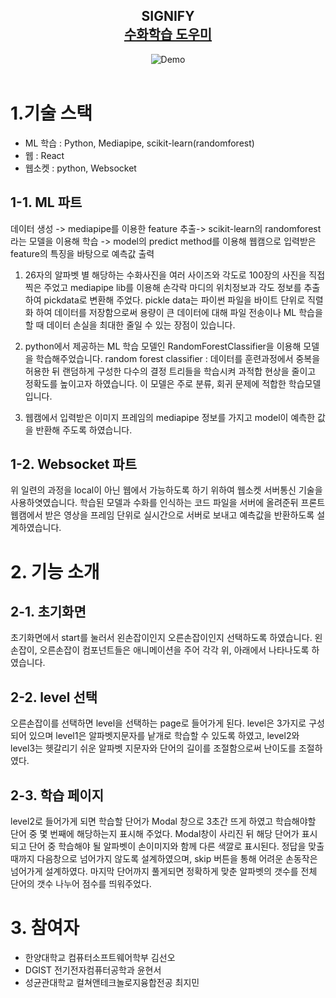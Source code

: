<h2 align="center">
  SIGNIFY<br/>
  <a href="https://soumyajit.vercel.app/" target="_blank">수화학습 도우미</a>
</h2>
<div align="center">
  <img alt="Demo" src="./Images/readme-img1.png" />
</div>

<br/>


# 1.기술 스택
- ML 학습 : Python, Mediapipe, scikit-learn(randomforest)
- 웹 : React
- 웹소켓 : python, Websocket


## 1-1. ML 파트
데이터 생성 -> mediapipe를 이용한 feature 추출-> scikit-learn의 randomforest라는 모델을 이용해 학습 ->  model의 predict method를 이용해 웹캠으로 입력받은 feature의 특징을 바탕으로 예측값 출력

1. 26자의 알파벳 별 해당하는 수화사진을 여러 사이즈와 각도로 100장의 사진을 직접 찍은 주었고 mediapipe lib를 이용해 손각락 마디의 위치정보과 각도 정보를 추출하여 pickdata로 변환해 주었다. pickle data는 파이썬 파일을 바이트 단위로 직렬화 하여 데이터를 저장함으로써 용량이 큰 데이터에 대해 파일 전송이나 ML 학습을 할 때 데이터 손실을 최대한 줄일 수 있는 장점이 있습니다.

2. python에서 제공하는 ML 학습 모델인 RandomForestClassifier을 이용해 모델을 학습해주었습니다.
random forest classifier : 데이터를 훈련과정에서 중복을 허용한 뒤 랜덤하게 구성한 다수의 결정 트리들을 학습시켜 과적합 현상을 줄이고 정확도를 높이고자 하였습니다. 이 모델은 주로 분류, 회귀 문제에 적합한 학습모델입니다.
3. 웹캠에서 입력받은 이미지 프레임의 mediapipe 정보를 가지고 model이 예측한 값을 반환해 주도록 하였습니다. 


## 1-2. Websocket 파트
위 일련의 과정을 local이 아닌 웹에서 가능하도록 하기 위하여 웹소켓 서버통신 기술을 사용하엿였습니다. 학습된 모델과 수화를 인식하는 코드 파일을 서버에 올려준뒤 프론트 웹캠에서 받은 영상을 프레임 단위로 실시간으로 서버로 보내고 예측값을 반환하도록 설계하였습니다.

# 2. 기능 소개
## 2-1. 초기화면
초기화면에서 start를 눌러서 왼손잡이인지 오른손잡이인지 선택하도록 하였습니다. 왼손잡이, 오른손잡이 컴포넌트들은 애니메이션을 주어 각각 위, 아래에서 나타나도록 하였습니다.

## 2-2. level 선택
오른손잡이를 선택하면 level을 선택하는 page로 들어가게 된다. level은 3가지로 구성되어 있으며 level1은 알파벳지문자를 낱개로 학습할 수 있도록 하였고, level2와 level3는 헷갈리기 쉬운 알파벳 지문자와 단어의 길이를 조절함으로써 난이도를 조절하였다.

## 2-3. 학습 페이지
level2로 들어가게 되면 학습할 단어가 Modal 창으로 3초간 뜨게 하였고 학습해야할 단어 중 몇 번째에 해당하는지 표시해 주었다. Modal창이 사리진 뒤 해당 단어가 표시되고 단어 중 학습해야 될 알파벳이 손이미지와 함께 다른 색깔로 표시된다. 정답을 맞출때까지 다음창으로 넘어가지 않도록 설계하였으며, skip 버튼을 통해 어려운 손동작은 넘어가게 설계하였다. 마지막 단어까지 풀게되면 정확하게 맞춘 알파벳의 갯수를 전체 단어의 갯수 나누어 점수를 띄워주었다.


# 3. 참여자
- 한양대학교 컴퓨터소프트웨어학부 김선오
- DGIST 전기전자컴퓨터공학과 윤현서
- 성균관대학교 컬쳐앤테크놀로지융합전공 최지민
